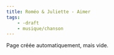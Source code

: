 ```yaml
---
title: Roméo & Juliette - Aimer
tags:
    - -draft
    - musique/chanson
---
```


Page créée automatiquement, mais vide.
